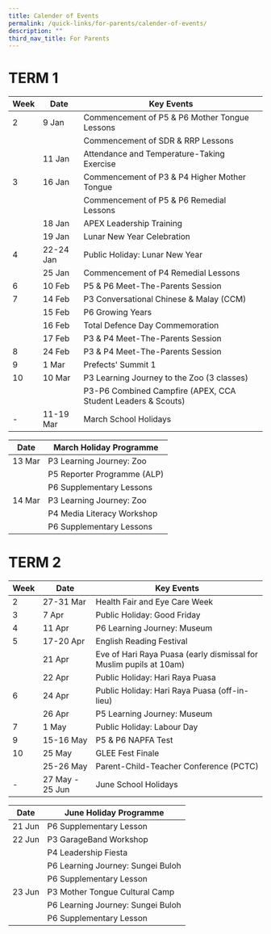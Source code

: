 ```yaml
---
title: Calender of Events
permalink: /quick-links/for-parents/calender-of-events/
description: ""
third_nav_title: For Parents
---
```

# **TERM 1**


| Week | Date     | Key Events |
| -------- | -------- | -------- |
| 2     | 9 Jan     | Commencement of P5 & P6 Mother Tongue Lessons | 
|||Commencement of SDR & RRP Lessons |
||11 Jan | Attendance and Temperature-Taking Exercise  |
 3 | 16 Jan | Commencement of P3 & P4 Higher Mother Tongue|
|||Commencement of P5 & P6 Remedial Lessons |
|| 18 Jan| APEX Leadership Training |
||19 Jan | Lunar New Year Celebration|
 4| 22-24 Jan | Public Holiday: Lunar New Year |
||25 Jan | Commencement of P4 Remedial Lessons|
|  6 | 10 Feb | P5 & P6 Meet-The-Parents Session |
| 7 | 14 Feb | P3 Conversational Chinese & Malay (CCM) |
||15 Feb | P6 Growing Years |
||16 Feb | Total Defence Day Commemoration
|| 17 Feb | P3 & P4 Meet-The-Parents Session | 
|8 | 24 Feb |  P3 & P4 Meet-The-Parents Session
| 9 |1 Mar | Prefects' Summit 1 |
|  10 | 10 Mar | P3 Learning Journey to the Zoo (3 classes) |
|||P3-P6 Combined Campfire (APEX, CCA Student Leaders & Scouts)|
|-|11-19 Mar| March School Holidays |


| Date | March Holiday Programme  |
| -------- | -------- | 
| 13 Mar     | P3 Learning Journey: Zoo|
| | P5 Reporter Programme (ALP) |
|| P6 Supplementary Lessons |
|14 Mar| P3 Learning Journey: Zoo|
||P4 Media Literacy Workshop |
||P6 Supplementary Lessons |


  # **TERM 2**


| Week | Date     | Key Events |
| -------- | -------- | -------- |
| 2    | 27-31 Mar     | Health Fair and Eye Care Week | 
| 3 | 7 Apr | Public Holiday: Good Friday|
| 4 | 11 Apr | P6 Learning Journey: Museum |
|5 | 17-20 Apr | English Reading Festival |
||21 Apr | Eve of Hari Raya Puasa (early dismissal for Muslim pupils at 10am) |
||22 Apr| Public Holiday: Hari Raya Puasa |
|6| 24 Apr | Public Holiday: Hari Raya Puasa (off-in-lieu)
||26 Apr | P5 Learning Journey: Museum|
|7| 1 May | Public Holiday: Labour Day|
|9| 15-16 May| P5 & P6 NAPFA Test|
|10| 25 May | GLEE Fest Finale |
||25-26 May | Parent-Child-Teacher Conference (PCTC) |
|-|27 May - 25 Jun| June School Holidays |


| Date | June Holiday Programme  |
| -------- | -------- | 
| 21 Jun | P6 Supplementary Lesson|
|22 Jun| P3 GarageBand Workshop|
||P4 Leadership Fiesta | 
||P6 Learning Journey: Sungei Buloh|
||P6 Supplementary Lesson|
|23 Jun | P3 Mother Tongue Cultural Camp |
||P6 Learning Journey: Sungei Buloh|
||P6 Supplementary Lesson

  
